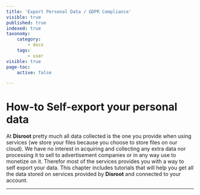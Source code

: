 ```yaml
---
title: 'Export Personal Data / GDPR Compliance'
visible: true
published: true
indexed: true
taxonomy:
    category:
        - docs
    tags:
        - user
visible: true
page-toc:
    active: false

---
```

#  How-to Self-export your personal data

At **Disroot** pretty much all data collected is the one you provide when using services (we store your files because you choose to store files on our cloud). We have no interest in acquiring and collecting any extra data nor processing it to sell to advertisement companies or in any way use to monetize on it. Therefor most of the services provides you with a way to self export your data. This chapter includes tutorials that will help you get all the data stored on services provided by **Disroot** and connected to your account.

---
